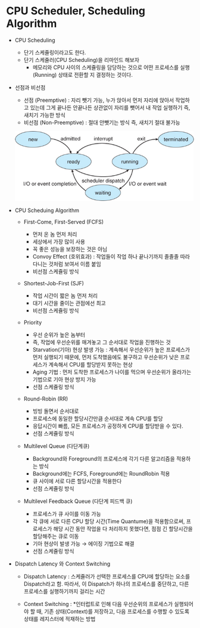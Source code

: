 # CPU Scheduler, Scheduling Algorithm

- CPU Scheduling
    - 단기 스케쥴링이라고도 한다.
    - 단기 스케쥴러(CPU Scheduling)을 리마인드 해보자
        - 메모리와 CPU 사이의 스케쥴링을 담당하는 것으로 어떤 프로세스를 실행(Running) 상태로 전환할 지 결정하는 것이다.

- 선점과 비선점
    - 선점 (Preemptive) : 자리 뺏기 가능, 누가 앉아서 먼저 자리에 앉아서 작업하고 있는데 그게 끝나든 안끝나든 상관없이 자리를 뺏어서 내 작업 실행하기 즉, 새치기 가능한 방식
    - 비선점 (Non-Preemptive) : 절대 안뺏기는 방식 즉, 새치기 절대 불가능
    
    ![Untitled](img/img_2.png)
    
- CPU Scheduing Algorithm
    - First-Come, First-Served (FCFS)
        - 먼저 온 놈 먼저 처리
        - 세상에서 가장 많이 사용
        - 꼭 좋은 성능을 보장하는 것은 아님
        - Convoy Effect (호위효과) : 작업들이 작업 하나 끝나기까지 졸졸졸 따라다니는 것처럼 보여서 이름 붙임
        - 비선점 스케쥴링 방식
        
    - Shortest-Job-First (SJF)
        - 작업 시간이 짧은 놈 먼저 처리
        - 대기 시간을 줄이는 관점에선 최고
        - 비선점 스케쥴링 방식
        
    - Priority
        - 우선 순위가 높은 놈부터
        - 즉, 작업에 우선순위를 매겨놓고 그 순서대로 작업을 진행하는 것
        - Starvation(기아) 현상 발생 가능 : 계속해서 우선순위가 높은 프로세스가 먼저 실행되기 때문에, 먼저 도착했음에도 불구하고 우선순위가 낮은 프로세스가 계속해서 CPU를 할당받지 못하는 현상
        - Aging 기법 : 먼저 도착한 프로세스가 나이를 먹으며 우선순위가 올라가는 기법으로 기아 현상 방지 가능
        - 선점 스케쥴링 방식
        
    - Round-Robin (RR)
        - 빙빙 돌면서 순서대로
        - 프로세스에 동일한 할당시간만큼 순서대로 계속 CPU를 할당
        - 응답시간이 빠름, 모든 프로세스가 공정하게 CPU를 할당받을 수 있다.
        - 선점 스케쥴링 방식
        
    - Multilevel Queue (다단계큐)
        - Background와 Foreground의 프로세스에 각기 다른 알고리즘을 적용하는 방식
        - Background에는 FCFS, Foreground에는 RoundRobin 적용
        - 큐 사이에 서로 다른 할당시간을 적용한다
        - 선점 스케쥴링 방식
        
    - Multilevel Feedback Queue (다단계 피드백 큐)
        - 프로세스가 큐 사이를 이동 가능
        - 각 큐에 서로 다른 CPU 할당 시간(Time Quantume)을 적용함으로써, 프로세스가 해당 시간 동안 작업을 다 처리하지 못했다면, 점점 긴 할당시간을 할당해주는 큐로 이동
        - 기아 현상이 발생 가능 → 에이징 기법으로 해결
        - 선점 스케쥴링 방식

- Dispatch Latency 와 Context Switching
    - Dispatch Latency : 스케쥴러가 선택한 프로세스를 CPU에 할당하는 요소를 Dispatch라고 함. 따라서, 이 Dispatch가 하나의 프로세스를 중단하고, 다른 프로세스를 실행하기까지 걸리는 시간
    
    - Context Switching : *인터럽트로 인해 다음 우선순위의 프로세스가 실행되어야 할 때, 기존 상태(Context)를 저장하고, 다음 프로세스를 수행할 수 있도록 상태를 레지스터에 적재하는 방법